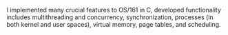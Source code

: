 I implemented many crucial features to OS/161 in C, developed functionality includes multithreading and concurrency, synchronization, processes (in both kernel and user spaces), virtual memory, page tables, and scheduling.
